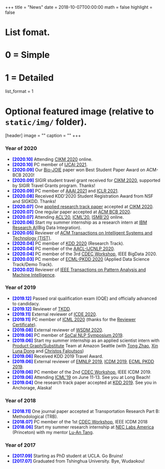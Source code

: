 +++
title = "News"
date = 2018-10-07T00:00:00
math = false
highlight = false

# List fomat.
#   0 = Simple
#   1 = Detailed
list_format = 1

# Optional featured image (relative to `static/img/` folder).
[header]
image = ""
caption = ""
+++

### Year of 2020
- <span style="color:blue">**[2020.10]**</span> Attending [CIKM 2020](https://cikm2020.org/) online.
- <span style="color:blue">**[2020.10]**</span> PC member of [IJCAI 2021](https://ijcai-21.org/).
- <span style="color:blue">**[2020.09]**</span> Our [Bio-JOIE](https://www.haojunheng.com/project/goterm/) paper won Best Student Paper Award on ACM-BCB 2020!
- <span style="color:blue">**[2020.09]**</span>  SIGIR student travel grant received for [CIKM 2020](https://cikm2020.org/), supported by SIGIR Travel Grants program. Thanks!
- <span style="color:blue">**[2020.09]**</span> PC member of [AAAI 2021](https://aaai.org/Conferences/AAAI-21/) and [ICLR 2021](https://iclr.cc/).
- <span style="color:blue">**[2020.08]**</span> Received KDD'2020 Student Registration Award from NSF and SIGKDD. Thanks!
- <span style="color:blue">**[2020.07]**</span> One [applied research track paper](https://www.amazon.science/blog/improving-complementary-product-recommendations) accepted at [CIKM 2020](https://cikm2020.org/).
- <span style="color:blue">**[2020.07]**</span> One regular paper accepted at [ACM BCB 2020](https://acm-bcb.org/2020/index.php).
- <span style="color:blue">**[2020.07]**</span> Attending [ACL'20](https://acl2020.org/), [ICML'20](https://icml.cc/), [ISMB'20](https://www.iscb.org/ismb2020) online.
- <span style="color:blue">**[2020.06]**</span> Start my summer internship as a research intern at [IBM Research AI](https://www.research.ibm.com/)(Big Data Integration).
- <span style="color:blue">**[2020.05]**</span> Reviewer of [ACM Transactions on Intelligent Systems and Technology (TIST)](https://dl.acm.org/journal/tist).
- <span style="color:blue">**[2020.04]**</span> PC member of [KDD 2020](https://www.kdd.org/kdd2020/) (Research Track).
- <span style="color:blue">**[2020.04]**</span> PC member of the [AACL-IJCNLP 2020](http://aacl2020.org/).
- <span style="color:blue">**[2020.04]**</span> PC member of the 3rd [CDEC Workshop](http://www.panda.sys.t.u-tokyo.ac.jp/CDEC/2020/), IEEE BigData 2020.
- <span style="color:blue">**[2020.03]**</span> PC member of [ECML-PKDD 2020](https://ecmlpkdd2020.net/) (Applied Data Science Track/Demo Track).
- <span style="color:blue">**[2020.02]**</span> Reviewer of [IEEE Transactions on Pattern Analysis and Machine Intelligence](https://ieeexplore.ieee.org/xpl/RecentIssue.jsp?punumber=34).

### Year of 2019
- <span style="color:blue">**[2019.12]**</span> Passed oral qualification exam (OQE) and officially advanced to candidacy.
- <span style="color:blue">**[2019.12]**</span> Reviewer of [TKDD](https://tkdd.acm.org/).
- <span style="color:blue">**[2019.11]**</span> External reviewer of [ICDE 2020](https://www.utdallas.edu/icde/).
- <span style="color:blue">**[2019.11]**</span> PC member of [ICML 2020](https://icml.cc/) (thanks for the [Reviewer Certificate](https://www.haojunheng.com/files/others/ICML20_Certificate.pdf)).
- <span style="color:blue">**[2019.08]**</span> External reviewer of [WSDM 2020](http://www.wsdm-conference.org/2020/).
- <span style="color:blue">**[2019.06]**</span> PC member of [SoCal NLP Symposium 2019](https://socalnlp.github.io/symp19/index.html).
- <span style="color:blue">**[2019.06]**</span> Start my summer internship as an applied scientist intern with [Product Graph/Substitute](https://blog.aboutamazon.com/innovation/making-search-easier) Team at Amazon Seattle (with [Tong Zhao](https://www.linkedin.com/in/tonytongzhao/), [Xin Luna Dong](http://lunadong.com/) and [Christos Faloutsos](http://www.cs.cmu.edu/~christos/))
- <span style="color:blue">**[2019.06]**</span> Received KDD 2019 Travel Award.
- <span style="color:blue">**[2019.06]**</span> External reviewer of [EMNLP 2019](https://www.emnlp-ijcnlp2019.org/), [ICDM 2019](http://icdm2019.bigke.org/), [ECML PKDD 2019](http://www.ecmlpkdd2019.org/).
- <span style="color:blue">**[2019.06]**</span> PC member of the 2nd [CDEC Workshop](http://www.panda.sys.t.u-tokyo.ac.jp/CDEC/2019/), IEEE ICDM 2019.
- <span style="color:blue">**[2019.06]**</span> Attending [ICML'19](https://icml.cc/) on June 11-13. See you at Long Beach!
- <span style="color:blue">**[2019.04]**</span> One research track paper accepted at [KDD 2019](https://www.kdd.org/kdd2019/). See you in Anchorage, Alaska!

### Year of 2018

- <span style="color:blue">**[2018.11]**</span> One journal paper accepted at Transportation Research Part B: Methodological (TRB). 
- <span style="color:blue">**[2018.07]**</span> PC member of the 1st [CDEC Workshop](http://www.panda.sys.t.u-tokyo.ac.jp/CDEC/2018/), IEEE ICDM 2018
- <span style="color:blue">**[2018.06]**</span> Start my summer research internship at [NEC Labs America](http://www.nec-labs.com/research-departments/computer-security/computer-security-home) (Princeton) with my mentor [Lu-An Tang](http://www.nec-labs.com/lu-an-tang). 

### Year of 2017

- <span style="color:blue">**[2017.09]**</span> Starting as PhD student at UCLA. Go Bruins!
- <span style="color:blue">**[2017.07]**</span> Graduated from Tshinghua University. Bye, Wudaokou!
